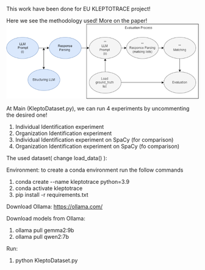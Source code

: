 This work have been done for EU KLEPTOTRACE project!

Here we see the methodology used! More on the paper!
![Overview](methodology.png)

At Main (KleptoDataset.py),  we can run 4 experiments by uncommenting the desired one!
1) Individual Identification experiment 
2) Organization Identification experiment
3) Individual Identification experiment on SpaCy (for comparison)
4) Organization Identification experiment on SpaCy (fo comparison)

The used dataset( change load_data() ): 

Environment: to create a conda environment run the follow commands
1) conda create --name kleptotrace python=3.9
2) conda activate kleptotrace
3) pip install -r requirements.txt

Download Ollama: https://ollama.com/

Download models from Ollama: 
1) ollama pull gemma2:9b
2) ollama pull qwen2:7b 

Run:
1) python KleptoDataset.py




